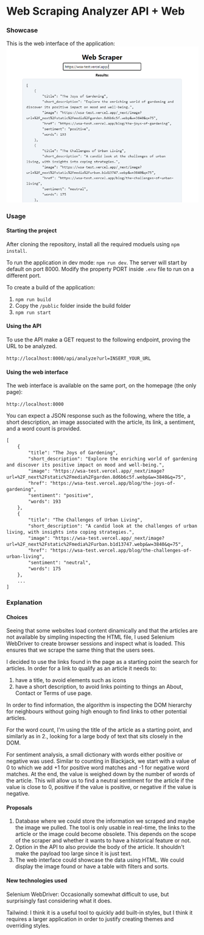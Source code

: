 # Web Scraping Analyzer API + Web

### Showcase

This is the web interface of the application:
![Web interface showcase](showcase.png)

### Usage

#### Starting the project

After cloning the repository, install all the required moduels using `npm install`.

To run the application in dev mode: `npm run dev`. The server will start by default on port 8000. Modify the property PORT inside `.env` file to run on a different port.

To create a build of the application: 
1. `npm run build`
2. Copy the `/public` folder inside the build folder
3. `npm run start`

#### Using the API

To use the API make a GET request to the following endpoint, proving the URL to be analyzed.

```http://localhost:8000/api/analyze?url=INSERT_YOUR_URL```

#### Using the web interface

The web interface is available on the same port, on the homepage (the only page):

```http://localhost:8000```

You can expect a JSON response such as the following, where the title, a short description, an image associated with the article, its link, a sentiment, and a word count is provided.

```
[
    {
        "title": "The Joys of Gardening",
        "short_description": "Explore the enriching world of gardening and discover its positive impact on mood and well-being.",
        "image": "https://wsa-test.vercel.app/_next/image?url=%2F_next%2Fstatic%2Fmedia%2Fgarden.8d6b6c5f.webp&w=3840&q=75",
        "href": "https://wsa-test.vercel.app/blog/the-joys-of-gardening",
        "sentiment": "positive",
        "words": 193
    },
    {
        "title": "The Challenges of Urban Living",
        "short_description": "A candid look at the challenges of urban living, with insights into coping strategies.",
        "image": "https://wsa-test.vercel.app/_next/image?url=%2F_next%2Fstatic%2Fmedia%2Furban.b1d13747.webp&w=3840&q=75",
        "href": "https://wsa-test.vercel.app/blog/the-challenges-of-urban-living",
        "sentiment": "neutral",
        "words": 175
    },
    ...
]
```

### Explanation

#### Choices

Seeing that some websites load content dinamically and that the articles are not available by simpling inspecting the HTML file, I used Selenium WebDriver to create browser sessions and inspect what is loaded. This ensures that we scrape the same thing that the users sees.

I decided to use the links found in the page as a starting point the search for articles. In order for a link to qualify as an article it needs to:
1. have a title, to avoid elements such as icons
2. have a short description, to avoid links pointing to things an About, Contact or Terms of use page.

In order to find information, the algorithm is inspecting the DOM hierarchy for neighbours without going high enough to find links to other potential articles.

For the word count, I'm using the title of the article as a starting point, and similarly as in 2., looking for a large body of text that sits closely in the DOM.

For sentiment analysis, a small dictionary with words either positive or negative was used. Similar to counting in Blackjack, we start with a value of 0 to which we add +1 for positive word matches and -1 for negative word matches. At the end, the value is weighed down by the number of words of the article. This will allow us to find a neutral sentiment for the article if the value is close to 0, positive if the value is positive, or negative if the value is negative.

#### Proposals

1. Database where we could store the information we scraped and maybe the image we pulled. The tool is only usable in real-time, the links to the article or the image could become obsolete. This depends on the scope of the scraper and whether it wants to have a historical feature or not.
2. Option in the API to also provide the body of the article. It shouldn't make the payload too large since it is just text.
3. The web interface could showcase the data using HTML. We could display the image found or have a table with filters and sorts.

#### New technologies used

Selenium WebDriver: Occasionally somewhat difficult to use, but surprisingly fast considering what it does.

Tailwind: I think it is a useful tool to quickly add built-in styles, but I think it requires a larger application in order to justify creating themes and overriding styles.


